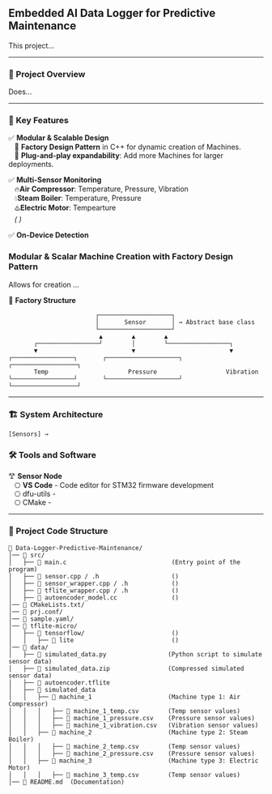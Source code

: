 ## Embedded AI Data Logger for Predictive Maintenance
This project...

---
### 📌 Project Overview
Does...

---
### 🔧 Key Features
✅ **Modular & Scalable Design**  
&nbsp;&nbsp;&nbsp;🔹 **Factory Design Pattern** in C++ for dynamic creation of Machines.  
&nbsp;&nbsp;&nbsp;🔹 **Plug-and-play expandability**: Add more Machines for larger deployments.  

✅ **Multi-Sensor Monitoring**   
&nbsp;&nbsp;&nbsp;🔥**Air Compressor**: Temperature, Pressure, Vibration       
&nbsp;&nbsp;&nbsp;💧**Steam Boiler**: Temperature, Pressure  
&nbsp;&nbsp;&nbsp;♨️**Electric Motor**: Tempearture    
&nbsp;&nbsp;&nbsp;*( )*   

✅ **On-Device Detection**   

### **Modular & Scalar Machine Creation with Factory Design Pattern**
Allows for creation ...

🧩 **Factory Structure**
```
                        ┌────────────────────┐  
                        │       Sensor       │ → Abstract base class  
                        └────────────────────┘  
                         ▲        ▲        ▲  
       ┌─────────────────┘        │        └─────────────────┐  
       ▼                          ▼                          ▼  
┌─────────────────┐       ┌────────────────────┐       ┌──────────────────┐  
       Temp                      Pressure                   Vibration  
└─────────────────┘       └────────────────────┘       └──────────────────┘
```

---
### 🏗 System Architecture
```
[Sensors] → 
```
### 🛠️ Tools and Software
𐂷 **Sensor Node**  
&nbsp;&nbsp;&nbsp;⎔ **VS Code** - Code editor for STM32 firmware development       
&nbsp;&nbsp;&nbsp;⎔ dfu-utils -        
&nbsp;&nbsp;&nbsp;⎔ CMake -   

---
### 📂 Project Code Structure
```
📁 Data-Logger-Predictive-Maintenance/
│── 📁 src/
│   ├── 📄 main.c                             (Entry point of the program)
│   ├── 📄 sensor.cpp / .h                    ()
│   ├── 📄 sensor_wrapper.cpp / .h            ()
│   ├── 📄 tflite_wrapper.cpp / .h            ()
│   ├── 📄 autoencoder_model.cc               ()
│── 📁 CMakeLists.txt/
│── 📁 prj.conf/
│── 📁 sample.yaml/
│── 📁 tflite-micro/
│   ├── 📄 tensorflow/                        ()
│   │   ├── 📄 lite                           () 
│── 📁 data/
│   ├── 📄 simulated_data.py                 (Python script to simulate sensor data)
│   ├── 📄 simulated_data.zip                (Compressed simulated sensor data)
│   ├── 📄 autoencoder.tflite                
│   ├── 📄 simulated_data                    
│   │   ├── 📄 machine_1                     (Machine type 1: Air Compressor)
│   │   │   ├── 📄 machine_1_temp.csv        (Temp sensor values)
│   │   │   ├── 📄 machine_1_pressure.csv    (Pressure sensor values)
│   │   │   ├── 📄 machine_1_vibration.csv   (Vibration sensor values)
│   │   ├── 📄 machine_2                     (Machine type 2: Steam Boiler)
│   │   │   ├── 📄 machine_2_temp.csv        (Temp sensor values)
│   │   │   ├── 📄 machine_2_pressure.csv    (Pressure sensor values)
│   │   ├── 📄 machine_3                     (Machine type 3: Electric Motor)
│   │   │   ├── 📄 machine_3_temp.csv        (Temp sensor values)
│── 📄 README.md  (Documentation)
```
